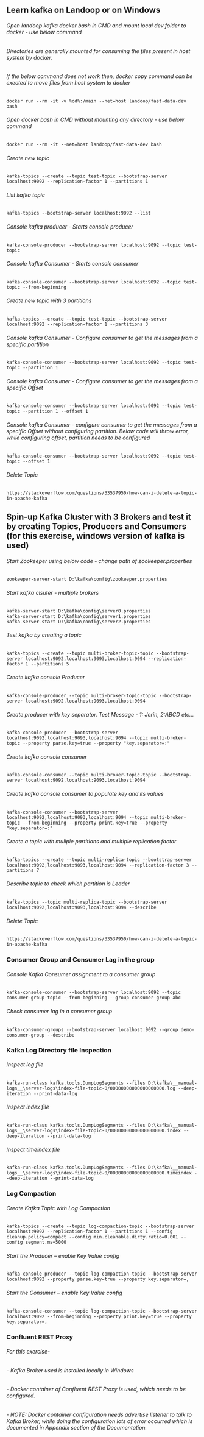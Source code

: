 ## Learn kafka on Landoop or on Windows

###### Open landoop kafka docker bash in CMD and mount local dev folder to docker - use below command
###### Directories are generally mounted for consuming the files present in host system by docker.
###### If the below command does not work then, docker copy command can be exected to move files from host system to docker
    docker run --rm -it -v %cd%:/main --net=host landoop/fast-data-dev bash


###### Open docker bash in CMD without mounting any directory - use below command
    docker run --rm -it --net=host landoop/fast-data-dev bash


###### Create new topic
    kafka-topics --create --topic test-topic --bootstrap-server localhost:9092 --replication-factor 1 --partitions 1


###### List kafka topic
    kafka-topics --bootstrap-server localhost:9092 --list


###### Console kafka producer - Starts console producer
    kafka-console-producer --bootstrap-server localhost:9092 --topic test-topic


###### Console kafka Consumer - Starts console consumer
    kafka-console-consumer --bootstrap-server localhost:9092 --topic test-topic --from-beginning


###### Create new topic with 3 partitions
    kafka-topics --create --topic test-topic --bootstrap-server localhost:9092 --replication-factor 1 --partitions 3


###### Console kafka Consumer - Configure consumer to get the messages from a specific partition
    kafka-console-consumer --bootstrap-server localhost:9092 --topic test-topic --partition 1


###### Console kafka Consumer - Configure consumer to get the messages from a specific Offset
    kafka-console-consumer --bootstrap-server localhost:9092 --topic test-topic --partition 1 --offset 1


###### Console kafka Consumer - configure consumer to get the messages from a specific Offset without configuring partition. Below code will throw error, while configuring offset, partition needs to be configured
    kafka-console-consumer --bootstrap-server localhost:9092 --topic test-topic --offset 1


###### Delete Topic
    https://stackoverflow.com/questions/33537950/how-can-i-delete-a-topic-in-apache-kafka 

 

## Spin-up Kafka Cluster with 3 Brokers and test it by creating Topics, Producers and Consumers (for this exercise,  windows version of kafka is used)


###### Start Zookeeper using below code - change path of zookeeper.properties 
    zookeeper-server-start D:\kafka\config\zookeeper.properties


###### Start kafka clsuter - multiple brokers 
    kafka-server-start D:\kafka\config\server0.properties
    kafka-server-start D:\kafka\config\server1.properties
    kafka-server-start D:\kafka\config\server2.properties


###### Test kafka by creating a topic
    kafka-topics --create --topic multi-broker-topic-topic --bootstrap-server localhost:9092,localhost:9093,localhost:9094 --replication-factor 1 --partitions 5


###### Create kafka console Producer
    kafka-console-producer --topic multi-broker-topic-topic --bootstrap-server localhost:9092,localhost:9093,localhost:9094


###### Create producer with key separator. Test Message - 1: Jerin, 2:ABCD etc...
    kafka-console-producer --bootstrap-server localhost:9092,localhost:9093,localhost:9094 --topic multi-broker-topic --property parse.key=true --property "key.separator=:"


###### Create kafka console consumer
    kafka-console-consumer --topic multi-broker-topic-topic --bootstrap-server localhost:9092,localhost:9093,localhost:9094


###### Create kafka console consumer to populate key and its values
    kafka-console-consumer --bootstrap-server localhost:9092,localhost:9093,localhost:9094 --topic multi-broker-topic --from-beginning --property print.key=true --property "key.separator=:"


###### Create a topic with muliple partitions and multiple replication factor
    kafka-topics --create --topic multi-replica-topic --bootstrap-server localhost:9092,localhost:9093,localhost:9094 --replication-factor 3 --partitions 7


###### Describe topic to check which partition is Leader
    kafka-topics --topic multi-replica-topic --bootstrap-server localhost:9092,localhost:9093,localhost:9094 --describe


###### Delete Topic
    https://stackoverflow.com/questions/33537950/how-can-i-delete-a-topic-in-apache-kafka 


### Consumer Group and Consumer Lag in the group

###### Console Kafka Consumer assignment to a consumer group
    kafka-console-consumer --bootstrap-server localhost:9092 --topic consumer-group-topic --from-beginning --group consumer-group-abc


###### Check consumer lag in a consumer group
    kafka-consumer-groups --bootstrap-server localhost:9092 --group demo-consumer-group --describe

### Kafka Log Directory file Inspection

###### Inspect log file
    kafka-run-class kafka.tools.DumpLogSegments --files D:\kafka\__manual-logs__\server-logs\index-file-topic-0/00000000000000000000.log --deep-iteration --print-data-log 

###### Inspect index file
    kafka-run-class kafka.tools.DumpLogSegments --files D:\kafka\__manual-logs__\server-logs\index-file-topic-0/00000000000000000000.index --deep-iteration --print-data-log 

###### Inspect timeindex file
    kafka-run-class kafka.tools.DumpLogSegments --files D:\kafka\__manual-logs__\server-logs\index-file-topic-0/00000000000000000000.timeindex --deep-iteration --print-data-log 

### Log Compaction
###### Create Kafka Topic with Log Compaction
    kafka-topics --create --topic log-compaction-topic --bootstrap-server localhost:9092 --replication-factor 1 --partitions 1 --config cleanup.policy=compact --config min.cleanable.dirty.ratio=0.001 --config segment.ms=5000

###### Start the Producer – enable Key Value config 
    kafka-console-producer --topic log-compaction-topic --bootstrap-server localhost:9092 --property parse.key=true --property key.separator=, 

###### Start the Consumer – enable Key Value config
    kafka-console-consumer --topic log-compaction-topic --bootstrap-server localhost:9092 --from-beginning --property print.key=true --property key.separator=,

### Confluent REST Proxy
###### For this exercise- 
###### - Kafka Broker used is installed locally in Windows
###### - Docker container of Confluent REST Proxy is used, which needs to be configured. 
######    - NOTE: Docker container configuration needs advertise listener to talk to Kafka Broker, while doing the configuration lots of error occurred which is documented in Appendix section of the Documentation.

